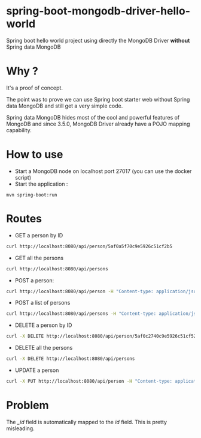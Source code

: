 # spring-boot-mongodb-driver-hello-world
Spring boot hello world project using directly the MongoDB Driver **without** Spring data MongoDB

# Why ?

It's a proof of concept.

The point was to prove we can use Spring boot starter web without Spring data MongoDB and still get a very simple code.

Spring data MongoDB hides most of the cool and powerful features of MongoDB and since 3.5.0, MongoDB Driver already have a POJO mapping capability.

# How to use

* Start a MongoDB node on localhost port 27017 (you can use the docker script)
* Start the application : 

```
mvn spring-boot:run
```

# Routes

* GET a person by ID
 
```bash
curl http://localhost:8080/api/person/5af0a5f70c9e5926c51cf2b5
```

* GET all the persons
 
```bash
curl http://localhost:8080/api/persons
```

* POST a person: 
 
```bash
curl http://localhost:8080/api/person -H "Content-type: application/json" -d '{"name":"Maxime Beugnet", "age": 30, "address": {"number": 123, "street" : "World Avenue", "postCode" : "12345", "town": "Paris"}, "hobbies": ["Scuba diving", "memes", "Java", "MongoDB"]}'
```

* POST a list of persons

```bash
curl http://localhost:8080/api/persons -H "Content-type: application/json" -d '[{"name":"Maxime Beugnet", "age": 30, "address": {"number": 123, "street" : "World Avenue", "postCode" : "12345", "town": "Paris"}, "hobbies": ["Scuba diving", "memes", "Java", "MongoDB"]}, {"name":"John Doe", "age": 42} ]'
```

* DELETE a person by ID

```bash
curl -X DELETE http://localhost:8080/api/person/5af0c2740c9e5926c51cf521
```

* DELETE all the persons

```bash
curl -X DELETE http://localhost:8080/api/persons
```

* UPDATE a person

```bash
curl -X PUT http://localhost:8080/api/person -H "Content-type: application/json" -d '{"id" : "5af0d0480c9e5926c51cf5ea", "name":"Maxime Beugnet", "age": 42, "address": {"number": 456, "street" : "World Street", "postCode" : "54321"}, "hobbies": ["Biking", "Memes", "Java", "MongoDB"]}'
```

# Problem

The *_id* field is automatically mapped to the *id* field. This is pretty misleading.

